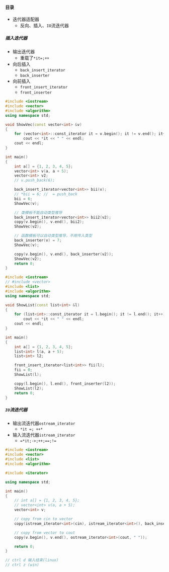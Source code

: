 #### 目录

* 迭代器适配器
  * 反向、插入、`IO`流迭代器

##### 插入迭代器

* 输出迭代器
  * 重载了`*it=;++`
* 向后插入
  * `back_insert_iterator`
  * `back_inserter`
* 向前插入
  * `front_insert_iterator`
  * `front_inserter`

```cpp
#include <iostream>
#include <vector>
#include <algorithm>
using namespace std;

void ShowVec(const vector<int> &v)
{
    for (vector<int>::const_iterator it = v.begin(); it != v.end(); it++)
        cout << *it << " " << endl;
    cout << endl;
}

int main()
{
    int a[] = {1, 2, 3, 4, 5};
    vector<int> v(a, a + 5);
    vector<int> v2;
    // v.push_back(6);

    back_insert_iterator<vector<int>> bii(v);
    // *bii = 6; //  = push_back
    bii = 6;
    ShowVec(v);

    // 类模板不能自动类型推导
    back_insert_iterator<vector<int>> bii2(v2);
    copy(v.begin(), v.end(), bii2);
    ShowVec(v2);

    // 函数模板可以自动类型推导，不用传入类型
    back_inserter(v) = 7;
    ShowVec(v);

    copy(v.begin(), v.end(), back_inserter(v2));
    ShowVec(v2);
    return 0;
}
```

```cpp
#include <iostream>
// #include <vector>
#include <list>
#include <algorithm>
using namespace std;

void ShowList(const list<int> &l)
{
    for (list<int>::const_iterator it = l.begin(); it != l.end(); it++)
        cout << *it << " " << endl;
    cout << endl;
}

int main()
{
    int a[] = {1, 2, 3, 4, 5};
    list<int> l(a, a + 5);
    list<int> l2;

    front_insert_iterator<list<int>> fii(l);
    fii = 0;
    ShowList(l);

    copy(l.begin(), l.end(), front_inserter(l2));
    ShowList(l2);
    return 0;
}
```

##### `IO`流迭代器

* 输出流迭代器`ostream_iterator`
  * `*it =; ++*`
* 输入流迭代器`istream_iterator`
  * `=*it;->;++;==;!=`

```cpp
#include <iostream>
#include <vector>
#include <list>
#include <algorithm>

#include <iterator>

using namespace std;

int main()
{
    // int a[] = {1, 2, 3, 4, 5};
    // vector<int> v(a, a + 5);
    vector<int> v;

    // copy from cin to vector
    copy(istream_iterator<int>(cin), istream_iterator<int>(), back_inserter(v));

    // copy from vector to cout
    copy(v.begin(), v.end(), ostream_iterator<int>(cout, " "));

    return 0;
}

// ctrl d 输入结束(linux)
// ctrl z (win)
```

